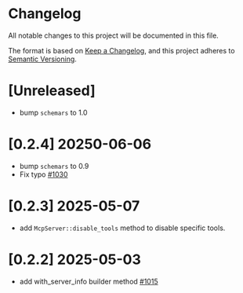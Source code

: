 # Changelog
All notable changes to this project will be documented in this file.

The format is based on [Keep a Changelog](https://keepachangelog.com/en/1.0.0/),
and this project adheres to [Semantic Versioning](https://semver.org/spec/v2.0.0.html).

# [Unreleased]

- bump `schemars` to 1.0

# [0.2.4] 20250-06-06

- bump `schemars` to 0.9
- Fix typo [#1030](https://github.com/poem-web/poem/pull/1030)

# [0.2.3] 2025-05-07

- add `McpServer::disable_tools` method to disable specific tools.

# [0.2.2] 2025-05-03

- add with_server_info builder method [#1015](https://github.com/poem-web/poem/pull/1015)
